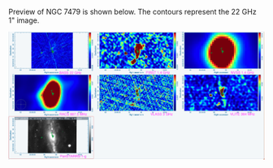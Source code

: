 Preview of NGC 7479 is shown below. The contours represent the 22 GHz 1" image. 

![NGC7479.png](NGC7479.png "NGC7479")


